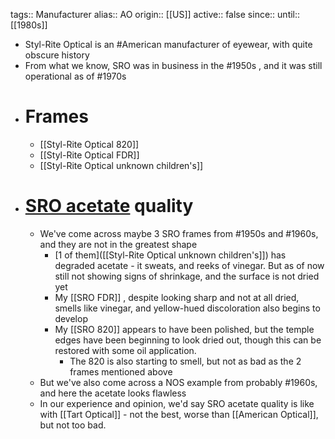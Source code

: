 tags:: Manufacturer
alias:: AO
origin:: [[US]]
active:: false
since::
until:: [[1980s]]

- Styl-Rite Optical is an #American manufacturer of eyewear, with quite obscure history
- From what we know, SRO was in business in the #1950s , and it was still operational as of #1970s
- # Frames
	- [[Styl-Rite Optical 820]]
	- [[Styl-Rite Optical FDR]]
	- [[Styl-Rite Optical unknown children's]]
- # [SRO acetate]([[Acetate]]) quality
	- We've come across maybe 3 SRO frames from #1950s and #1960s, and they are not in the greatest shape
		- [1 of them]([[Styl-Rite Optical unknown children's]]) has degraded acetate - it sweats, and reeks of vinegar. But as of now still not showing signs of shrinkage, and the surface is not dried yet
		- My [[SRO FDR]] , despite looking sharp and not at all dried, smells like vinegar, and yellow-hued discoloration also begins to develop
		- My [[SRO 820]] appears to have been polished, but the temple edges have been beginning to look dried out, though this can be restored with some oil application.
			- The 820 is also starting to smell, but not as bad as the 2 frames mentioned above
	- But we've also come across a NOS example from probably #1960s, and here the acetate looks flawless
	- In our experience and opinion, we'd say SRO acetate quality is like with [[Tart Optical]] - not the best, worse than [[American Optical]], but not too bad.